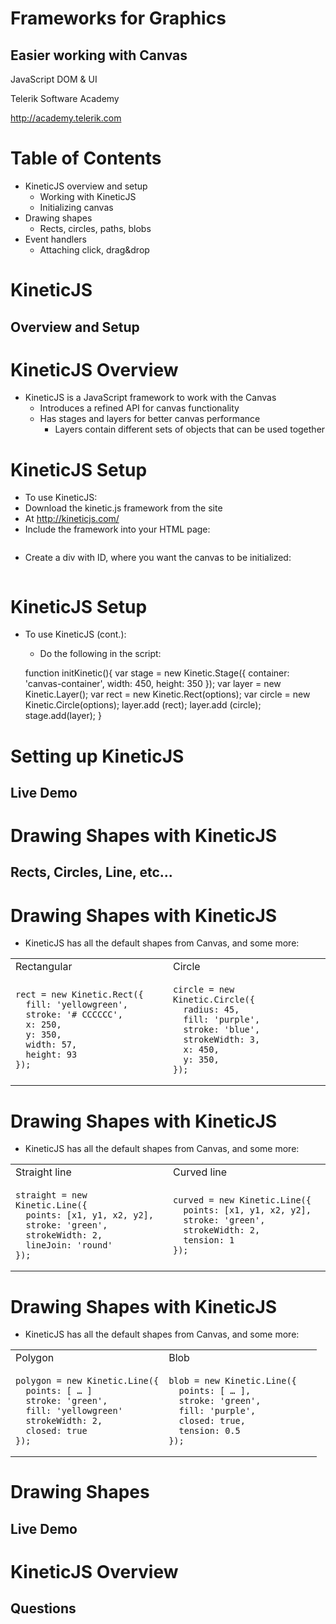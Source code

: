 <!-- section start -->
<!-- attr: { hasScriptWrapper:true, id:"title" class:"slide-title" } -->
<h1>Frameworks for Graphics</h1>
<h2>Easier working with Canvas</h2>
<aside class="signature">
    <p class="signature-course">JavaScript DOM & UI</p>
    <p class="signature-initiative">Telerik Software Academy</p>
    <a href="http://academy.telerik.com" class="signature-link">http://academy.telerik.com</a>
</aside>

<!-- Table of Contents -->
<!-- attr: { hasScriptWrapper:true, id:"table-of-contents" data-markdown style:"font-size:40px" } -->
# Table of Contents
- KineticJS overview and setup
    - Working with KineticJS
    - Initializing canvas
- Drawing shapes
    - Rects, circles, paths, blobs
- Event handlers
    - Attaching click, drag&drop

<!-- SVG Overview -->
<!-- section start -->
<!-- attr: { hasScriptWrapper:true, id:"svg-overview" class:"slide-section" } -->
# KineticJS
## Overview and Setup

<!-- attr: { hasScriptWrapper:true } -->
# KineticJS Overview
- KineticJS is a JavaScript framework to work with the Canvas
    - Introduces a refined API for canvas functionality
    - Has stages and layers for better canvas performance
        - Layers contain different sets of objects that can be used together

<!-- attr: { hasScriptWrapper:true, style:"font-size: 45px" } -->
<h1>KineticJS Setup</h1>
<ul>
    <li>To use KineticJS:</li>
    <li>Download the kinetic.js framework from the site</li>
    <li>At <a href="http://kineticjs.com/" title="http://kineticjs.com/">http://kineticjs.com/</a></li>
    <li>Include the framework into your HTML page:</li>
</ul>
<pre><code><script src="scripts/…/kinetic-vX.X.X.js"></script></code></pre>
<ul>
    <li>Create a div with ID, where you want the canvas to be initialized:</li>
</ul>
<pre><code><div id="canvas-container"></div></code></pre>

<!-- attr: { hasScriptWrapper:true } -->
# KineticJS Setup
- To use KineticJS (cont.):
    - Do the following in the script:

    function initKinetic(){
        var stage = new Kinetic.Stage({
          container: 'canvas-container',
          width: 450,
          height: 350
        });
        var layer = new Kinetic.Layer();
        var rect = new Kinetic.Rect(options);
        var circle = new Kinetic.Circle(options);
        layer.add (rect);
        layer.add (circle);
        stage.add(layer);
    }

<!-- attr: { hasScriptWrapper:true, class:"slide-section" } -->
# Setting up KineticJS
## Live Demo

<!-- Drawing shapes -->
<!-- section start -->
<!-- attr: { hasScriptWrapper:true, class:"slide-section" id:"drawing-shapes" } -->
# Drawing Shapes with KineticJS
## Rects, Circles, Line, etc...

<!-- attr: { hasScriptWrapper:true } -->
<h1>Drawing Shapes with KineticJS</h1>
<ul>
    <li>KineticJS has all the default shapes from Canvas, and some more:</li>
</ul>
<table>
    <tr>
        <td style="border: none; width: 50%">Rectangular</td>
        <td  style="border: none; width: 50%">Circle</td>
    </tr>
    <tr>
        <td>
            <pre><code>rect = new Kinetic.Rect({
  fill: 'yellowgreen',
  stroke: '# CCCCCC',
  x: 250,
  y: 350,
  width: 57,
  height: 93
});</code></pre>
                </td>
                <td>
                    <pre><code>circle = new Kinetic.Circle({
  radius: 45,
  fill: 'purple',
  stroke: 'blue',
  strokeWidth: 3,
  x: 450,
  y: 350,
});</code></pre>
                </td>
            </tr>
        </table>

<!-- attr: { hasScriptWrapper:true } -->
<h1>Drawing Shapes with KineticJS</h1>
<ul>
    <li>KineticJS has all the default shapes from Canvas, and some more:</li>
</ul>
<table>
    <tr>
        <td style="border: none; width: 50%">Straight line</td>
        <td  style="border: none; width: 50%">Curved line</td>
    </tr>
    <tr>
        <td>
            <pre><code>straight = new Kinetic.Line({
  points: [x1, y1, x2, y2],
  stroke: 'green',
  strokeWidth: 2,
  lineJoin: 'round'
});</code></pre>
                </td>
                <td>
                    <pre><code>curved = new Kinetic.Line({
  points: [x1, y1, x2, y2],
  stroke: 'green',
  strokeWidth: 2,
  tension: 1
});</code></pre>
                </td>
            </tr>
        </table>

<!-- attr: { hasScriptWrapper:true } -->
<h1>Drawing Shapes with KineticJS</h1>
<ul>
    <li>KineticJS has all the default shapes from Canvas, and some more:</li>
</ul>
<table>
    <tr>
        <td style="border: none; width: 50%">Polygon</td>
        <td  style="border: none; width: 50%">Blob</td>
    </tr>
    <tr>
        <td>
            <pre><code>polygon = new Kinetic.Line({
  points: [ … ]
  stroke: 'green',
  fill: 'yellowgreen'
  strokeWidth: 2,
  closed: true
});</code></pre>
                </td>
                <td>
                    <pre><code>blob = new Kinetic.Line({
  points: [ … ],
  stroke: 'green',
  fill: 'purple',
  closed: true,
  tension: 0.5
});</code></pre>
                </td>
            </tr>
        </table>

<!-- attr: { hasScriptWrapper:true, class:"slide-section" } -->
# Drawing Shapes
## Live Demo

<!-- section start -->
<!-- attr: { hasScriptWrapper:true, class:"slide-questions" id:"questions" } -->
# KineticJS Overview
## Questions
